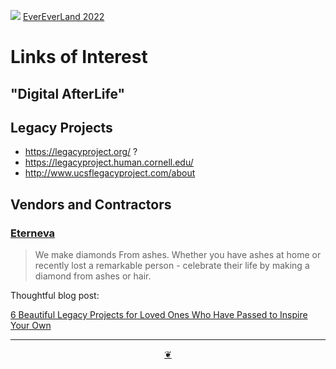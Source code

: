 [![](https://pushme-pullyou.github.io/tootoo-2022/assets/icons/mark-github.svg )](https://github.com/evereverland/2022/ "Source code on GitHub" ) [EverEverLand 2022]( https://evereverland.github.io/2022/ "Home page" )

# Links of Interest

## "Digital AfterLife"


## Legacy Projects

* https://legacyproject.org/ ?
* https://legacyproject.human.cornell.edu/
* http://www.ucsflegacyproject.com/about


## Vendors and Contractors

### [Eterneva]( https://eterneva.com/ )

> We make diamonds From ashes. Whether you have ashes at home or recently lost a remarkable person - celebrate their life by making a diamond from ashes or hair.

Thoughtful blog post:

[6 Beautiful Legacy Projects for Loved Ones Who Have Passed to Inspire Your Own]( https://eterneva.com/blog/legacy-project-ideas/ )


***

<center title="Hello! Click me to go up to the top" ><a class=aDingbat href=javascript:window.scrollTo(0,0);> ❦ </a></center>

